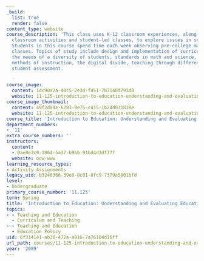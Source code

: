 ```yaml
---
_build:
  list: true
  render: false
content_type: website
course_description: 'This class uses K-12 classroom experiences, along with student-centered
  classroom activities and student-led classes, to explore issues in schools and education.
  Students in this course spend time each week observing pre-college math and science
  classes. Topics of study include design and implementation of curriculum, addressing
  the needs of a diversity of students, standards in math and science, student misconceptions,
  methods of instruction, the digital divide, teaching through different media, and
  student assessment.

  '
course_image:
  content: 1dc90a2a-40c5-2e3d-f451-7b7148d793d0
  website: 11-125-introduction-to-education-understanding-and-evaluating-education-spring-2009
course_image_thumbnail:
  content: 49f2d89e-6293-9e75-c415-1b24d031838e
  website: 11-125-introduction-to-education-understanding-and-evaluating-education-spring-2009
course_title: 'Introduction to Education: Understanding and Evaluating Education'
department_numbers:
- '11'
extra_course_numbers: ''
instructors:
  content:
  - 0ae0e3c9-1964-5a37-b9bb-91bd4d3df77f
  website: ocw-www
learning_resource_types:
- Activity Assignments
legacy_uid: b3246366-39e0-8c01-8fc9-7379a5801bfd
level:
- Undergraduate
primary_course_number: '11.125'
term: Spring
title: 'Introduction to Education: Understanding and Evaluating Education'
topics:
- - Teaching and Education
  - Curriculum and Teaching
- - Teaching and Education
  - Education Policy
uid: 6f314141-ab30-472a-a016-7a76104d16ff
url_path: courses/11-125-introduction-to-education-understanding-and-evaluating-education-spring-2009
year: '2009'
---
```

